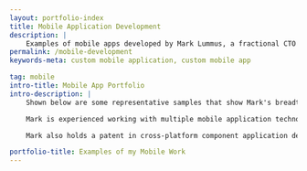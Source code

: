 ```yaml
---
layout: portfolio-index
title: Mobile Application Development
description: |
    Examples of mobile apps developed by Mark Lummus, a fractional CTO in Atlanta who develops custom mobile apps.
permalink: /mobile-development
keywords-meta: custom mobile application, custom mobile app

tag: mobile
intro-title: Mobile App Portfolio
intro-description: |
    Shown below are some representative samples that show Mark's breadth and depth of experience leading the design, development, and launch of sophisticated mobile applications.

    Mark is experienced working with multiple mobile application technologies including IOS native (Xcode/Objective C), web responsive (HTML/CSS/JS), and hybrid (Xcode/Objective C + HTML/CSS/JS + Cordova). Mark has also worked with older mobile platforms including: Palm OS, Symbian OS, Windows Mobile, and proprietary operating systems. Mark developed proprietary embedded operating systems early in his career. 

    Mark also holds a patent in cross-platform component application design.  

portfolio-title: Examples of my Mobile Work
---
```

